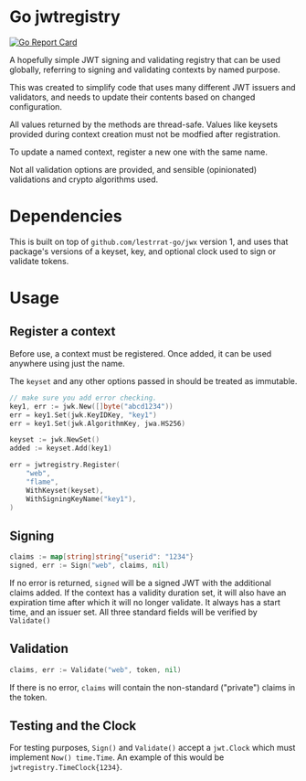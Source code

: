# Go jwtregistry

[![Go Report Card](https://goreportcard.com/badge/github.com/skandragon/jwtregistry)](https://goreportcard.com/report/github.com/skandragon/jwtregistry)

A hopefully simple JWT signing and validating registry that can be
used globally, referring to signing and validating contexts by named
purpose.

This was created to simplify code that uses many different JWT
issuers and validators, and needs to update their contents based
on changed configuration.

All values returned by the methods are thread-safe.  Values like keysets
provided during context creation must not be modfied after registration.

To update a named context, register a new one with the same name.

Not all validation options are provided, and sensible (opinionated)
validations and crypto algorithms used.

# Dependencies

This is built on top of `github.com/lestrrat-go/jwx` version 1, and uses
that package's versions of a keyset, key, and optional clock used to sign
or validate tokens.

# Usage

## Register a context

Before use, a context must be registered.  Once added, it can
be used anywhere using just the name.

The `keyset` and any other options passed in should be treated
as immutable.

```go
// make sure you add error checking.
key1, err := jwk.New([]byte("abcd1234"))
err = key1.Set(jwk.KeyIDKey, "key1")
err = key1.Set(jwk.AlgorithmKey, jwa.HS256)

keyset := jwk.NewSet()
added := keyset.Add(key1)

err = jwtregistry.Register(
    "web",
    "flame",
    WithKeyset(keyset),
    WithSigningKeyName("key1"),
)
```

## Signing

```go
claims := map[string]string{"userid": "1234"}
signed, err := Sign("web", claims, nil)
```

If no error is returned, `signed` will be a signed JWT with the
additional claims added.  If the context has a validity
duration set, it will also have an expiration time after which
it will no longer validate.  It always has a start time, and
an issuer set.  All three standard fields will be verified
by `Validate()`

## Validation

```go
claims, err := Validate("web", token, nil)
```

If there is no error, `claims` will contain the non-standard ("private") claims in the token.

## Testing and the Clock

For testing purposes, `Sign()` and `Validate()` accept a
`jwt.Clock` which must implement `Now() time.Time`.
An example of this would be `jwtregistry.TimeClock{1234}`.
